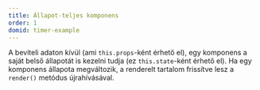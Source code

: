 ```yaml
---
title: Állapot-teljes komponens
order: 1
domid: timer-example
---
```


A beviteli adaton kívül (ami `this.props`-ként érhető el), egy komponens a saját belső állapotát is kezelni tudja (ez `this.state`-ként érhető el). Ha egy komponens állapota megváltozik, a renderelt tartalom frissítve lesz a `render()` metódus újrahívásával.
